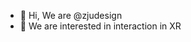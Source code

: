 - 👋 Hi, We are @zjudesign
- 👀 We are interested in interaction in XR

<!---
zjudesign/zjudesign is a ✨ special ✨ repository because its `README.md` (this file) appears on your GitHub profile.
You can click the Preview link to take a look at your changes.
--->
